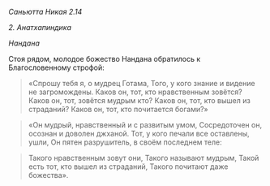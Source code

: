 *Саньютта Никая 2\.14*

*2\. Анатхапиндика*

*Нандана*

Стоя рядом, молодое божество Нандана обратилось к Благословенному строфой:

> «Спрошу тебя я, о мудрец Готама,
> Того, у кого знание и видение не загромождены\.
> Каков он, тот, кто нравственным зовётся?
> Каков он, тот, зовётся мудрым кто?
> Каков он, тот, кто вышел из страданий?
> Каков он, тот, кто почитается богами?»

> «Он мудрый, нравственный и с развитым умом,
> Сосредоточен он, осознан и доволен джханой\.
> Тот, у кого печали все оставлены, ушли,
> Он пятен разрушитель, в своём последнем теле:

> Такого нравственным зовут они,
> Такого называют мудрым,
> Такой есть тот, кто вышел из страданий,
> Такого почитают даже божества»\.
